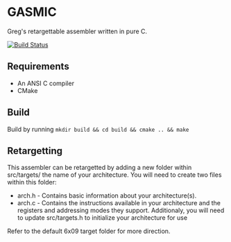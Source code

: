 # GASMIC
Greg's retargettable assembler written in pure C.

[![Build Status](https://travis-ci.org/stuffandahalf/GASMIC.svg?branch=master)](https://travis-ci.org/stuffandahalf/GASMIC)

## Requirements
* An ANSI C compiler
* CMake

## Build
Build by running `mkdir build && cd build && cmake .. && make`

## Retargetting
This assembler can be retargetted by adding a new folder within src/targets/ the name of your architecture.
You will need to create two files within this folder:
* arch.h - Contains basic information about your architecture(s).
* arch.c - Contains the instructions available in your architecture and the registers and addressing modes they support.
Additionaly, you will need to update src/targets.h to initialize your architecture for use

Refer to the default 6x09 target folder for more direction.
